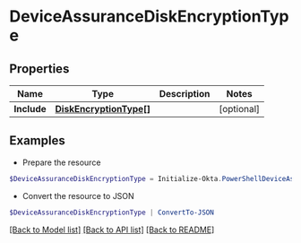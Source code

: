 # DeviceAssuranceDiskEncryptionType
## Properties

Name | Type | Description | Notes
------------ | ------------- | ------------- | -------------
**Include** | [**DiskEncryptionType[]**](DiskEncryptionType.md) |  | [optional] 

## Examples

- Prepare the resource
```powershell
$DeviceAssuranceDiskEncryptionType = Initialize-Okta.PowerShellDeviceAssuranceDiskEncryptionType  -Include null
```

- Convert the resource to JSON
```powershell
$DeviceAssuranceDiskEncryptionType | ConvertTo-JSON
```

[[Back to Model list]](../README.md#documentation-for-models) [[Back to API list]](../README.md#documentation-for-api-endpoints) [[Back to README]](../README.md)

